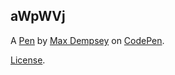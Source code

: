 aWpWVj
------


A [Pen](https://codepen.io/Dempsey85/pen/aWpWVj) by [Max Dempsey](https://codepen.io/Dempsey85) on [CodePen](https://codepen.io).

[License](https://codepen.io/Dempsey85/pen/aWpWVj/license).